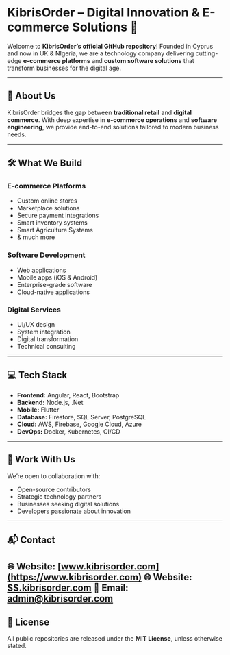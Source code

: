 # KibrisOrder – Digital Innovation & E-commerce Solutions 🚀

Welcome to **KibrisOrder’s official GitHub repository**!
Founded in Cyprus and now in UK & NIgeria, we are a technology company delivering cutting-edge **e-commerce platforms** and **custom software solutions** that transform businesses for the digital age.

---

## 🌟 About Us

KibrisOrder bridges the gap between **traditional retail** and **digital commerce**. With deep expertise in **e-commerce operations** and **software engineering**, we provide end-to-end solutions tailored to modern business needs.

---

## 🛠️ What We Build

### E-commerce Platforms

* Custom online stores
* Marketplace solutions
* Secure payment integrations
* Smart inventory systems
* Smart Agriculture Systems
* & much more

### Software Development

* Web applications
* Mobile apps (iOS & Android)
* Enterprise-grade software
* Cloud-native applications

### Digital Services

* UI/UX design
* System integration
* Digital transformation
* Technical consulting

---

## 💻 Tech Stack

* **Frontend:** Angular, React, Bootstrap
* **Backend:** Node.js, .Net 
* **Mobile:** Flutter
* **Database:** Firestore, SQL Server, PostgreSQL
* **Cloud:** AWS, Firebase, Google Cloud, Azure
* **DevOps:** Docker, Kubernetes, CI/CD

---

## 🤝 Work With Us

We’re open to collaboration with:

* Open-source contributors
* Strategic technology partners
* Businesses seeking digital solutions
* Developers passionate about innovation

---

## 📬 Contact

🌐 Website: [www.kibrisorder.com](https://www.kibrisorder.com)
🌐 Website: [SS.kibrisorder.com](https://ss.kibrisorder.com)
📧 Email: [admin@kibrisorder.com](mailto:admin@kibrisorder.com)
---

## 📄 License

All public repositories are released under the **MIT License**, unless otherwise stated.
